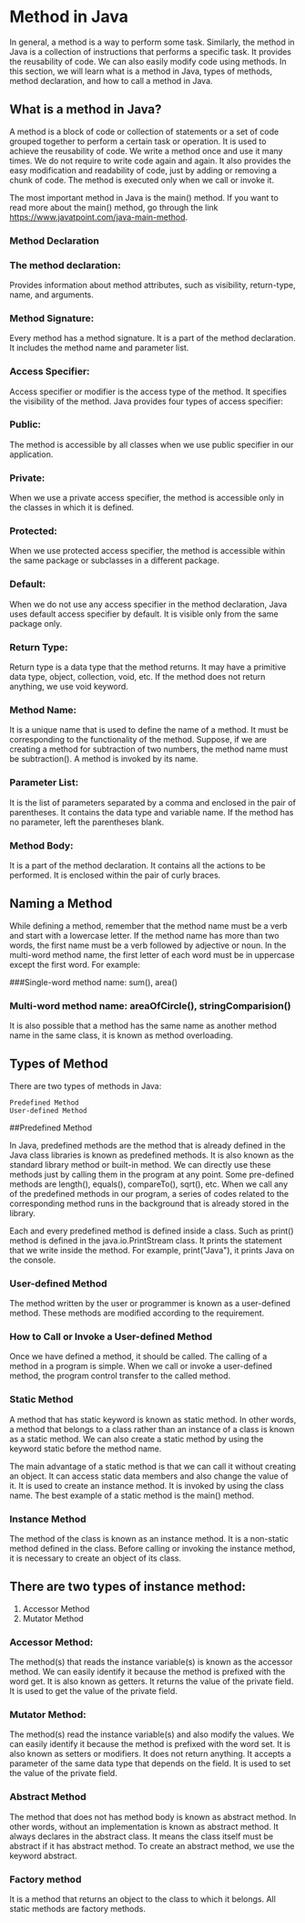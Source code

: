 # Method in Java
In general, a method is a way to perform some task. Similarly, the method in Java is a collection of instructions that performs a specific task. It provides the reusability of code. We can also easily modify code using methods. In this section, we will learn what is a method in Java, types of methods, method declaration, and how to call a method in Java.

## What is a method in Java?
A method is a block of code or collection of statements or a set of code grouped together to perform a certain task or operation. It is used to achieve the reusability of code. We write a method once and use it many times. We do not require to write code again and again. It also provides the easy modification and readability of code, just by adding or removing a chunk of code. The method is executed only when we call or invoke it.

The most important method in Java is the main() method. If you want to read more about the main() method, go through the link https://www.javatpoint.com/java-main-method.

### Method Declaration
### The method declaration:
Provides information about method attributes, such as visibility, return-type, name, and arguments.

### Method Signature: 
Every method has a method signature. It is a part of the method declaration. It includes the method name and parameter list.

### Access Specifier: 
Access specifier or modifier is the access type of the method. It specifies the visibility of the method. Java provides four types of access specifier:

### Public: 
The method is accessible by all classes when we use public specifier in our application.
### Private: 
When we use a private access specifier, the method is accessible only in the classes in which it is defined.
### Protected: 
When we use protected access specifier, the method is accessible within the same package or subclasses in a different package.
### Default: 
When we do not use any access specifier in the method declaration, Java uses default access specifier by default. It is visible only from the same package only.
### Return Type: 
Return type is a data type that the method returns. It may have a primitive data type, object, collection, void, etc. If the method does not return anything, we use void keyword.

### Method Name: 
It is a unique name that is used to define the name of a method. It must be corresponding to the functionality of the method. Suppose, if we are creating a method for subtraction of two numbers, the method name must be subtraction(). A method is invoked by its name.

### Parameter List: 
It is the list of parameters separated by a comma and enclosed in the pair of parentheses. It contains the data type and variable name. If the method has no parameter, left the parentheses blank.

### Method Body: 
It is a part of the method declaration. It contains all the actions to be performed. It is enclosed within the pair of curly braces.

## Naming a Method
While defining a method, remember that the method name must be a verb and start with a lowercase letter. If the method name has more than two words, the first name must be a verb followed by adjective or noun. In the multi-word method name, the first letter of each word must be in uppercase except the first word. For example:

###Single-word method name: sum(), area()

### Multi-word method name: areaOfCircle(), stringComparision()

It is also possible that a method has the same name as another method name in the same class, it is known as method overloading.

## Types of Method
There are two types of methods in Java:
```
Predefined Method
User-defined Method
```
##Predefined Method

In Java, predefined methods are the method that is already defined in the Java class libraries is known as predefined methods. It is also known as the standard library method or built-in method. We can directly use these methods just by calling them in the program at any point. Some pre-defined methods are length(), equals(), compareTo(), sqrt(), etc. When we call any of the predefined methods in our program, a series of codes related to the corresponding method runs in the background that is already stored in the library.

Each and every predefined method is defined inside a class. Such as print() method is defined in the java.io.PrintStream class. It prints the statement that we write inside the method. For example, print("Java"), it prints Java on the console.

### User-defined Method
The method written by the user or programmer is known as a user-defined method. These methods are modified according to the requirement.

### How to Call or Invoke a User-defined Method
Once we have defined a method, it should be called. The calling of a method in a program is simple. When we call or invoke a user-defined method, the program control transfer to the called method.

### Static Method
A method that has static keyword is known as static method. In other words, a method that belongs to a class rather than an instance of a class is known as a static method. We can also create a static method by using the keyword static before the method name.

The main advantage of a static method is that we can call it without creating an object. It can access static data members and also change the value of it. It is used to create an instance method. It is invoked by using the class name. The best example of a static method is the main() method.

### Instance Method
The method of the class is known as an instance method. It is a non-static method defined in the class. Before calling or invoking the instance method, it is necessary to create an object of its class.

## There are two types of instance method:

1. Accessor Method
2.  Mutator Method

### Accessor Method: 
The method(s) that reads the instance variable(s) is known as the accessor method. We can easily identify it because the method is prefixed with the word get. It is also known as getters. It returns the value of the private field. It is used to get the value of the private field.

### Mutator Method: 
The method(s) read the instance variable(s) and also modify the values. We can easily identify it because the method is prefixed with the word set. It is also known as setters or modifiers. It does not return anything. It accepts a parameter of the same data type that depends on the field. It is used to set the value of the private field.

### Abstract Method
The method that does not has method body is known as abstract method. In other words, without an implementation is known as abstract method. It always declares in the abstract class. It means the class itself must be abstract if it has abstract method. To create an abstract method, we use the keyword abstract.

### Factory method
It is a method that returns an object to the class to which it belongs. All static methods are factory methods.